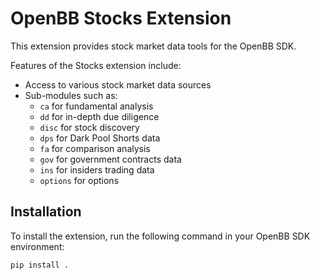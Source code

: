 # OpenBB Stocks Extension

This extension provides stock market data tools for the OpenBB SDK.

Features of the Stocks extension include:

- Access to various stock market data sources
- Sub-modules such as:
  - `ca` for fundamental analysis
  - `dd` for in-depth due diligence
  - `disc` for stock discovery
  - `dps` for Dark Pool Shorts data
  - `fa` for comparison analysis
  - `gov` for government contracts data
  - `ins` for insiders trading data
  - `options` for options

## Installation

To install the extension, run the following command in your OpenBB SDK environment:

```bash
pip install .
```
